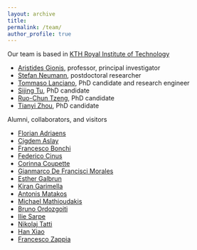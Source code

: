 ```yaml
---
layout: archive
title: 
permalink: /team/
author_profile: true
---
```


Our team is based in [KTH Royal Institute of Technology](https://www.kth.se/en)

- [Aristides Gionis](https://www.kth.se/profile/argioni), professor, principal investigator
- [Stefan Neumann](https://www.kth.se/profile/neum?l=en), postdoctoral researcher
- [Tommaso Lanciano](https://phd.uniroma1.it/web/LANCIANO-TOMMASO_nP1661409_EN.aspx), PhD candidate and research engineer
- [Sijing Tu](https://www.kth.se/profile/sijing), PhD candidate
- [Ruo-Chun Tzeng](https://www.kth.se/profile/rctzeng), PhD candidate
- [Tianyi Zhou](https://www.kth.se/profile/tzho), PhD candidate

Alumni, collaborators, and visitors

- [Florian Adriaens](https://researchportal.helsinki.fi/en/persons/florian-adriaens)
- [Cigdem Aslay](https://pure.au.dk/portal/en/persons/cigdem-aslay(921b00ac-c233-4813-be49-89852a83f6bc).html)
- [Francesco Bonchi](https://www.francescobonchi.com)
- [Federico Cinus](https://phd.uniroma1.it/web/FEDERICO-CINUS_nP1944916_EN.aspx)
- [Corinna Coupette](https://people.mpi-inf.mpg.de/~coupette/)
- [Gianmarco De Francisci Morales](https://gdfm.me/research/)
- [Esther Galbrun](https://members.loria.fr/EGalbrun/)
- [Kiran Garimella](https://comminfo.rutgers.edu/garimella-kiran)
- [Antonis Matakos](https://www.linkedin.com/in/antonis-matakos/)
- [Michael Mathioudakis](https://michalis.co/)
- [Bruno Ordozgoiti](https://justbruno.github.io/)
- [Ilie Sarpe](https://iliesarpe.github.io/)
- [Nikolaj Tatti](https://researchportal.helsinki.fi/en/persons/nikolaj-tatti)
- [Han Xiao](http://xiaohan2012.github.io/)
- [Francesco Zappia](https://www.linkedin.com/in/francesco-zappia-84137716b/?originalSubdomain=de)